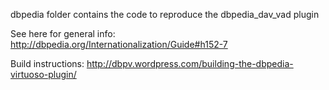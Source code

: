 dbpedia folder contains the code to reproduce the dbpedia_dav_vad plugin

See here for general info: http://dbpedia.org/Internationalization/Guide#h152-7

Build instructions: http://dbpv.wordpress.com/building-the-dbpedia-virtuoso-plugin/

